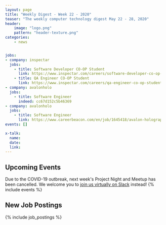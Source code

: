 ```yaml
---
layout: page
title: "Weekly Digest - Week 22 - 2020"
teaser: "The weekly computer technology digest May 22 - 28, 2020"
header:
    image: "logo.png"
    pattern: "header-texture.png"
categories:
    - news


jobs:
- company: inspectar
  jobs:
    - title: Software Developer CO-OP Student
      link: https://www.inspectar.com/careers/software-developer-co-op-student
    - title: QA Engineer CO-OP Student
      link: https://www.inspectar.com/careers/qa-engineer-co-op-student
- company: avalonholo
  jobs:
    - title: Software Engineer
      indeed: cc67d152c5b46369
- company: avalonholo
  jobs:
    - title: Software Engineer
      link: https://www.careerbeacon.com/en/job/1645418/avalon-holographics/software-engineer/st-john-s
events: []

x-talk:
  name:
  date:
  link:
---
```


## Upcoming Events
Due to the COVID-19 outbreak, next week's Project Night and Meetup has been cancelled. We welcome you to [join us virtually on Slack](https://join.slack.com/t/ctsnl/shared_invite/enQtNzE5Mzc1OTA3ODI2LTdhODg1ZTQ4YTMwNDRkYzI2OWZjOTZmYWZjNjA3N2QzMTRiZWEyNmI0MTRmYjNjMDFhZGUxNzlhY2I5YjEwMTk) instead!
{% include events %}

## New Job Postings
{% include job_postings %}
